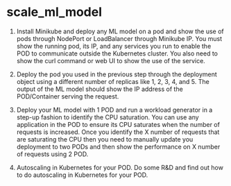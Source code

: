 # scale_ml_model
1. Install Minikube and deploy any ML model on a pod and show the use of pods through NodePort or LoadBalancer through Minikube IP. You must show the running pod, its IP, and any services you run to enable the POD to communicate outside the Kubernetes cluster. You also need to show the curl command or web UI to show the use of the service. 

2. Deploy the pod you used in the previous step through the deployment object using a different number of replicas like 1, 2, 3, 4, and 5. The output of the ML model should show the IP address of the POD/Container serving the request. 

3. Deploy your ML model with 1 POD and run a workload generator in a step-up fashion to identify the CPU saturation. You can use any application in the POD to ensure its CPU saturates when the number of requests is increased. Once you identify the X number of requests that are saturating the CPU then you need to manually update you deployment to two PODs and then show the performance on X number of requests using 2 POD. 


4.  Autoscaling in Kubernetes for your POD. Do some R&D and find out how to do autoscaling in Kubernetes for your POD. 
